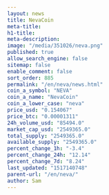 ```yaml
---
layout: news
title: NevaCoin
meta-title: 
h1-title: 
meta-description: 
image: "/media/351026/neva.png"
published: true
allow_search_engine: false
sitemap: false
enable_comment: false
sort_order: 885
permalink: "/en/neva/news.html"
coin_a_symbol: "NEVA"
coin_a_name: "NevaCoin"
coin_a_lower_case: "neva"
price_usd: "0.154067"
price_btc: "0.00001311"
24h_volume_usd: "85494.0"
market_cap_usd: "2549365.0"
total_supply: "2549365.0"
available_supply: "2549365.0"
percent_change_1h: "-3.4"
percent_change_24h: "12.14"
percent_change_7d: "8.24"
last_updated: "1517140748"
parent-url: "/en/neva/"
author: Sam
---
```



